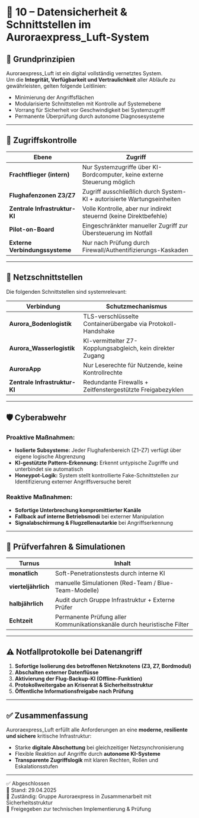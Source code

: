 <!--
Autor: Fabio Weidner
Version: 1.0
Sektion: Infrastruktur – Auroraexpress_Luft
Veröffentlichung: April 2025
-->

# 🔐 10 – Datensicherheit & Schnittstellen im Auroraexpress_Luft-System

## 🧱 Grundprinzipien

Auroraexpress_Luft ist ein digital vollständig vernetztes System.  
Um die **Integrität, Verfügbarkeit und Vertraulichkeit** aller Abläufe zu gewährleisten, gelten folgende Leitlinien:

- Minimierung der Angriffsflächen
- Modularisierte Schnittstellen mit Kontrolle auf Systemebene
- Vorrang für Sicherheit vor Geschwindigkeit bei Systemzugriff
- Permanente Überprüfung durch autonome Diagnosesysteme

---

## 🧠 Zugriffskontrolle

| Ebene | Zugriff |
|-------|---------|
| **Frachtflieger (intern)** | Nur Systemzugriffe über KI-Bordcomputer, keine externe Steuerung möglich |
| **Flughafenzonen Z3/Z7** | Zugriff ausschließlich durch System-KI + autorisierte Wartungseinheiten |
| **Zentrale Infrastruktur-KI** | Volle Kontrolle, aber nur indirekt steuernd (keine Direktbefehle) |
| **Pilot-on-Board** | Eingeschränkter manueller Zugriff zur Übersteuerung im Notfall |
| **Externe Verbindungssysteme** | Nur nach Prüfung durch Firewall/Authentifizierungs-Kaskaden |

---

## 🧩 Netzschnittstellen

Die folgenden Schnittstellen sind systemrelevant:

| Verbindung | Schutzmechanismus |
|------------|--------------------|
| **Aurora_Bodenlogistik** | TLS-verschlüsselte Containerübergabe via Protokoll-Handshake |
| **Aurora_Wasserlogistik** | KI-vermittelter Z7-Kopplungsabgleich, kein direkter Zugang |
| **AuroraApp** | Nur Leserechte für Nutzende, keine Kontrollrechte |
| **Zentrale Infrastruktur-KI** | Redundante Firewalls + Zeitfenstergestützte Freigabezyklen |

---

## 🛡️ Cyberabwehr

### Proaktive Maßnahmen:

- **Isolierte Subsysteme:** Jeder Flughafenbereich (Z1–Z7) verfügt über eigene logische Abgrenzung
- **KI-gestützte Pattern-Erkennung:** Erkennt untypische Zugriffe und unterbindet sie automatisch
- **Honeypot-Logik:** System stellt kontrollierte Fake-Schnittstellen zur Identifizierung externer Angriffsversuche bereit

### Reaktive Maßnahmen:

- **Sofortige Unterbrechung kompromittierter Kanäle**
- **Fallback auf interne Betriebsmodi** bei externer Manipulation
- **Signalabschirmung & Flugzellenautarkie** bei Angriffserkennung

---

## 🧪 Prüfverfahren & Simulationen

| Turnus | Inhalt |
|--------|--------|
| **monatlich** | Soft-Penetrationstests durch interne KI |
| **vierteljährlich** | manuelle Simulationen (Red-Team / Blue-Team-Modelle) |
| **halbjährlich** | Audit durch Gruppe Infrastruktur + Externe Prüfer |
| **Echtzeit** | Permanente Prüfung aller Kommunikationskanäle durch heuristische Filter |

---

## ⚠️ Notfallprotokolle bei Datenangriff

1. **Sofortige Isolierung des betroffenen Netzknotens (Z3, Z7, Bordmodul)**
2. **Abschalten externer Datenflüsse**
3. **Aktivierung der Flug-Backup-KI (Offline-Funktion)**
4. **Protokollweitergabe an Krisenrat & Sicherheitsstruktur**
5. **Öffentliche Informationsfreigabe nach Prüfung**

---

## ✅ Zusammenfassung

Auroraexpress_Luft erfüllt alle Anforderungen an eine **moderne, resiliente und sichere** kritische Infrastruktur:

- Starke **digitale Abschottung** bei gleichzeitiger Netzsynchronisierung
- Flexible Reaktion auf Angriffe durch **autonome KI-Systeme**
- **Transparente Zugriffslogik** mit klaren Rechten, Rollen und Eskalationsstufen

---

✅ Abgeschlossen  
📅 Stand: 29.04.2025  
🏩 Zuständig: Gruppe Auroraexpress in Zusammenarbeit mit Sicherheitsstruktur  
🔐 Freigegeben zur technischen Implementierung & Prüfung
